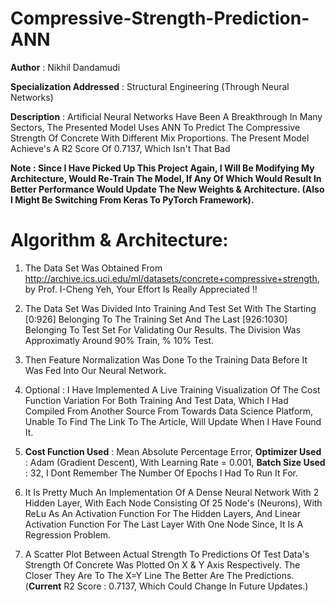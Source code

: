 # Compressive-Strength-Prediction-ANN

**Author** : Nikhil Dandamudi

**Specialization Addressed** : Structural Engineering (Through Neural Networks)

**Description** : Artificial Neural Networks Have Been A Breakthrough In Many Sectors, The Presented Model Uses ANN To Predict The Compressive Strength Of Concrete With Different Mix Proportions. The Present Model Achieve's A R2 Score Of 0.7137, Which Isn't That Bad

**Note : Since I Have Picked Up This Project Again, I Will Be Modifying My Architecture, Would Re-Train The Model, If Any Of Which Would Result In Better Performance Would Update The New Weights & Architecture. (Also I Might Be Switching From Keras To PyTorch Framework).**

# Algorithm & Architecture: 

1) The Data Set Was Obtained From http://archive.ics.uci.edu/ml/datasets/concrete+compressive+strength, by Prof. I-Cheng Yeh, Your Effort Is Really Appreciated !! 

2) The Data Set Was Divided Into Training And Test Set With The Starting [0:926] Belonging To The Training Set And The Last [926:1030] Belonging To Test Set For Validating Our Results. The Division Was Approximatly Around 90% Train, % 10% Test.

3) Then Feature Normalization Was Done To the Training Data Before It Was Fed Into Our Neural Network.

4) Optional : I Have Implemented A Live Training Visualization Of The Cost Function Variation For Both Training And Test Data, Which I Had Compiled From Another Source From Towards Data Science Platform, Unable To Find The Link To The Article, Will Update When I Have Found It.

5) **Cost Function Used** : Mean Absolute Percentage Error, **Optimizer Used** : Adam (Gradient Descent), With Learning Rate = 0.001, **Batch Size Used** : 32, I Dont Remember The Number Of Epochs I Had To Run It For.

6) It Is Pretty Much An Implementation Of A Dense Neural Network With 2 Hidden Layer, With Each Node Consisting Of 25 Node's (Neurons), With ReLu As An Activation Function For The Hidden Layers, And Linear Activation Function For The Last Layer With One Node Since, It Is A Regression Problem.

7) A Scatter Plot Between Actual Strength To Predictions Of Test Data's Strength Of Concrete Was Plotted On X & Y Axis Respectively. The Closer They Are To The X=Y Line The Better Are The Predictions. (**Current** R2 Score : 0.7137, Which Could Change In Future Updates.)
